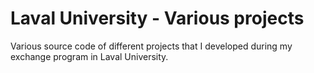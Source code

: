 # Laval University - Various projects

Various source code of different projects that I developed during my exchange program in Laval University.
